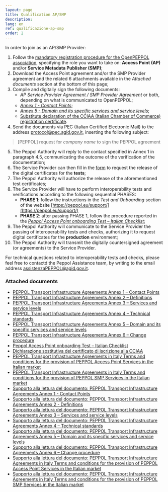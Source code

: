 ```yaml
---
layout: page
title: Qualification AP/SMP
description:
lang: en
ref: qualificazione-ap-smp
order: 2
---
```


In order to join as an AP/SMP Provider:

1. Follow the [mandatory registration procedure for the OpenPEPPOL association](https://peppol.eu/get-involved/join-openpeppol), specifying the role you want to take on: **Access Point (AP)** and/or **Service Metadata Publisher (SMP)**;
2. Download the Access Point agreement and/or the SMP Provider agreement and the related 6 attachments available in the *Attached documents* section at the bottom of this page;
3. Compile and digitally sign the following documents:
    - _AP Service Provider Agreement / SMP Provider Agreement_ or both, depending on what is communicated to OpenPEPPOL;
    - [_Annex 1 - Contact Points_](/attachments/annex1-contatcpoints_0.pdf);
    - [_Annex 5 - Domain and its specific services and service levels_](/attachments/annex5-regionaldomain_rev5.pdf);
    - [Substitute declaration of the CCIAA (Italian Chamber of Commerce) registration certificate](/attachments/dichirazione_rea_compilabile_rev201812.pdf).
4. Send the documents via PEC (Italian Certified Electronic Mail) to the address [protocol@pec.agid.gov.it](mailto:protocollo@pec.agid.gov.it), inserting the following subject:
> [PEPPOL] request for *company name* to sign the PEPPOL agreement
5. The Peppol Authority will reply to the contact specified in Annex 1 in paragraph 4.5, communicating the outcome of the verification of the documentation;
6. The Service Provider can then fill in the [form](https://openpeppol.atlassian.net/servicedesk/customer/portal/1/create/13) to request the release of the digital certificates for the **tests**;
7. The Peppol Authority will authorize the release of the aforementioned test certificates;
8. The Service Provider will have to perform interoperability tests and verifications according to the following sequential PHASES:
    - **PHASE 1**: follow the instructions in the *Test and Onboarding* section of the website [https://peppol.eu/support/](https://peppol.eu/support/)
    - **PHASE 2**: after passing PHASE 1, follow the procedure reported in the [_Peppol Access Point onboarding Test – Italian Checklist_](/attachments/APTest_Checklist_3.1.0_EN.docx);
9. The Peppol Authority will communicate to the Service Provider the passing of interoperability tests and checks, authorizing it to request digital certificates for the **production** environment;
10. The Peppol Authority will transmit the digitally countersigned agreement (or agreements) to the Service Provider.

For technical questions related to interoperability tests and checks, please feel free to contactd the Peppol Assistance team, by writing to the email address [assistenzaPEPPOL@agid.gov.it](mailto:assistenzaPEPPOL@agid.gov.it).

### Attached documents

- [PEPPOL Transport Infrastructure Agreements Annex 1 – Contact Points](/attachments/annex1-contatcpoints_0.pdf)
- [PEPPOL Transport Infrastructure Agreements Annex 2 – Definitions](/attachments/annex2-definitions.pdf)
- [PEPPOL Transport Infrastructure Agreements Annex 3 – Services and service levels](/attachments/annex3-servicesandservicelevels.pdf)
- [PEPPOL Transport Infrastructure Agreements Annex 4 – Technical standards](/attachments/annex4-technicalstandards.pdf)
- [PEPPOL Transport Infrastructure Agreements Annex 5 – Domain and its specific services and service levels](/attachments/annex5-regionaldomain_rev5.pdf)
- [PEPPOL Transport Infrastructure Agreements Annex 6 – Change procedure](/attachments/annex6-changeprocedure.pdf)
- [Peppol Access Point onboarding Test – Italian Checklist](/attachments/APTest_Checklist_3.1.0_EN.docx)
- [Dichiarazione sostitutiva del certificato di iscrizione alla CCIAA](/attachments/dichirazione_rea_compilabile_rev201812.pdf)
- [PEPPOL Transport Infrastructure Agreements in Italy Terms and conditions for the provision of PEPPOL Access Point Services in the Italian market](/attachments/peppol_ap_service_provider_agreement_in_italy_rev5.pdf)
- [PEPPOL Transport Infrastructure Agreements in Italy Terms and conditions for the provision of PEPPOL SMP Services in the Italian market](/attachments/peppol_smp_provider_agreement_rev5.pdf)
- [Supporto alla lettura del documento: PEPPOL Transport Infrastructure Agreements Annex 1 - Contact Points](/attachments/support_annex1-contactpoints_en-it_0.pdf)
- [Supporto alla lettura del documento: PEPPOL Transport Infrastructure Agreements Annex 2 - Definitions](/attachments/support_annex2-definitions_en-it.pdf)
- [Supporto alla lettura del documento: PEPPOL Transport Infrastructure Agreements Annex 3 – Services and service levels](/attachments/support_annex3-servicesandservicelevels_en-it.pdf)
- [Supporto alla lettura del documento: PEPPOL Transport Infrastructure Agreements Annex 4 – Technical standards](/attachments/support_annex4-technicalstandards_en-it.pdf)
- [Supporto alla lettura del documento: PEPPOL Transport Infrastructure Agreements Annex 5 – Domain and its specific services and service levels](/attachments/support_annex5-regionaldomain_en-it.pdf)
- [Supporto alla lettura del documento: PEPPOL Transport Infrastructure Agreements Annex 6 – Change procedure](/attachments/support_annex6-changeprocedure_en-it.pdf)
- [Supporto alla lettura del documento: PEPPOL Transport Infrastructure Agreements in Italy Terms and conditions for the provision of PEPPOL Access Point Services in the Italian market](/attachments/support_peppol_ap_service_provider_agreement_in_italy_en-it.pdf)
- [Supporto alla lettura del documento: PEPPOL Transport Infrastructure Agreements in Italy Terms and conditions for the provision of PEPPOL SMP Services in the Italian market](/attachments/support_peppol_smp_provider_agreement_en-it.pdf)
